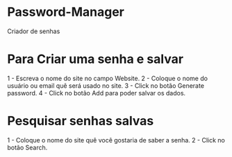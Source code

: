 # Password-Manager
 Criador de senhas

 # Para Criar uma senha e salvar
 1 -  Escreva o nome do site no campo Website.
 2 - Coloque o nome do usuário ou email quê será usado no site.
 3 - Click no botão Generate password.
 4 - Click no botão Add para poder salvar os dados.

 # Pesquisar senhas salvas
 1 - Coloque o nome do site quê você gostaria de saber a senha.
 2 - Click no botão Search.
